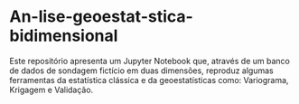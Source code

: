 # An-lise-geoestat-stica-bidimensional
Este repositório apresenta um Jupyter Notebook que, através de um banco de dados de sondagem fictício em duas dimensões, reproduz algumas ferramentas da estatística clássica e da geoestatísticas como: Variograma, Krigagem e Validação.
